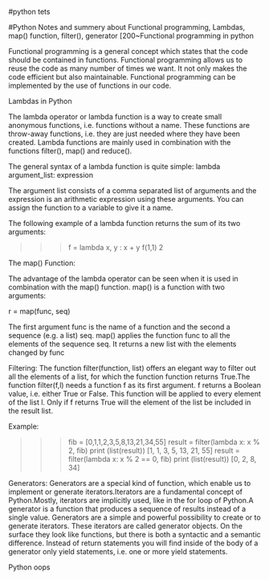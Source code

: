 #python tets

#Python Notes and summery about Functional programming, Lambdas, map() function, filter(), generator
[200~Functional programming in python
 
Functional programming is a general concept which states that the code should be contained in functions. Functional programming allows us to reuse the code as many number of times we want. It not only makes the code efficient but also maintainable. Functional programming can be implemented by the use of functions in our code.
 
 
 Lambdas in Python
 
The lambda operator or lambda function is a way to create small anonymous functions, i.e. functions without a name. These functions are throw-away functions, i.e. they are just needed where they have been created. Lambda functions are mainly used in combination with the functions filter(), map() and reduce().


The general syntax of a lambda function is quite simple:
lambda argument_list: expression


The argument list consists of a comma separated list of arguments and the expression is an arithmetic expression using these arguments. You can assign the function to a variable to give it a name.


The following example of a lambda function returns the sum of its two arguments:

>>> f = lambda x, y : x + y
>>> f(1,1)
2


The map() Function:

The advantage of the lambda operator can be seen when it is used in combination with the map() function.
map() is a function with two arguments:

r = map(func, seq)

The first argument func is the name of a function and the second a sequence (e.g. a list) seq. map() applies the function func to all the elements of the sequence seq. It returns a new list with the elements changed by func


Filtering:
The function filter(function, list) offers an elegant way to filter out all the elements of a list, for which the function function returns True.The function filter(f,l) needs a function f as its first argument. f returns a Boolean value, i.e. either True or False. This function will be applied to every element of the list l. Only if f returns True will the element of the list be included in the result list.


Example:
>>> fib = [0,1,1,2,3,5,8,13,21,34,55]
>>> result = filter(lambda x: x % 2, fib)
>>> print (list(result))
[1, 1, 3, 5, 13, 21, 55]
>>> result = filter(lambda x: x % 2 == 0, fib)
>>> print (list(result))
[0, 2, 8, 34]
>>>


Generators:
Generators are a special kind of function, which enable us to implement or generate iterators.Iterators are a fundamental concept of Python.Mostly, iterators are implicitly used, like in the for loop of Python.A generator is a function that produces a sequence of results instead of a single value. Generators are a simple and powerful possibility to create or to generate iterators. These iterators are called generator objects. On the surface they look like functions, but there is both a syntactic and a semantic difference. Instead of return statements you will find inside of the body of a generator only yield statements, i.e. one or more yield statements.

Python oops 
